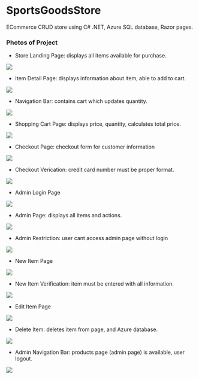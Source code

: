 # SportsGoodsStore

ECommerce CRUD store using C# .NET, Azure SQL database, Razor pages. 

### Photos of Project

- Store Landing Page: displays all items available for purchase.
  
![](https://github.com/romelt777/SportsGoodsStore/blob/main/SCREENSHOTS/home_page2.png)

- Item Detail Page: displays information about item, able to add to cart.
  
![](https://github.com/romelt777/SportsGoodsStore/blob/main/SCREENSHOTS/item_detail.png)

- Navigation Bar: contains cart which updates quantity. 
  
![](https://github.com/romelt777/SportsGoodsStore/blob/main/SCREENSHOTS/dynamic_cart.png)

- Shopping Cart Page: displays price, quantity, calculates total price.
  
![](https://github.com/romelt777/SportsGoodsStore/blob/main/SCREENSHOTS/shopping_cart.png)

- Checkout Page: checkout form for customer information
  
![](https://github.com/romelt777/SportsGoodsStore/blob/main/SCREENSHOTS/checkout_page.png)

- Checkout Verication: credit card number must be proper format.
  
![](https://github.com/romelt777/SportsGoodsStore/blob/main/SCREENSHOTS/checkout_verification.png)

- Admin Login Page
  
![](https://github.com/romelt777/SportsGoodsStore/blob/main/SCREENSHOTS/admin_login.png)

- Admin Page: displays all items and actions.
  
![](https://github.com/romelt777/SportsGoodsStore/blob/main/SCREENSHOTS/admin_page.png)

- Admin Restriction: user cant access admin page without login

![](https://github.com/romelt777/SportsGoodsStore/blob/main/SCREENSHOTS/admin_verification.png)

- New Item Page
  
![](https://github.com/romelt777/SportsGoodsStore/blob/main/SCREENSHOTS/new_item.png)

- New Item Verification: item must be entered with all information.

![](https://github.com/romelt777/SportsGoodsStore/blob/main/SCREENSHOTS/create_verification.png)

- Edit Item Page
  
![](https://github.com/romelt777/SportsGoodsStore/blob/main/SCREENSHOTS/edit_item.png)

- Delete Item: deletes item from page, and Azure database. 
  
![](https://github.com/romelt777/SportsGoodsStore/blob/main/SCREENSHOTS/delete_item.png)

- Admin Navigation Bar: products page (admin page) is available, user logout.
  
![](https://github.com/romelt777/SportsGoodsStore/blob/main/SCREENSHOTS/after_admin_login.png)
